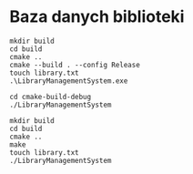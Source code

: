 # Baza danych biblioteki

```shell
mkdir build
cd build
cmake ..
cmake --build . --config Release
touch library.txt
.\LibraryManagementSystem.exe
```

```shell
cd cmake-build-debug
./LibraryManagementSystem
```

```shell
mkdir build
cd build
cmake ..
make
touch library.txt
./LibraryManagementSystem
```